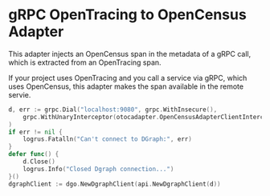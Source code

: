 # gRPC OpenTracing to OpenCensus Adapter

This adapter injects an OpenCensus span in the metadata of a gRPC call, which is extracted from an OpenTracing span.

If your project uses OpenTracing and you call a service via gRPC, which uses OpenCensus, this adapter makes the span available in the remote servie.

```go
d, err := grpc.Dial("localhost:9080", grpc.WithInsecure(),
    grpc.WithUnaryInterceptor(otocadapter.OpenCensusAdapterClientInterceptor(tracer)),
)
if err != nil {
    logrus.Fatalln("Can't connect to DGraph:", err)
}
defer func() {
    d.Close()
    logrus.Info("Closed Dgraph connection...")
}()
dgraphClient := dgo.NewDgraphClient(api.NewDgraphClient(d))
```

